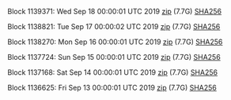 Block 1139371: Wed Sep 18 00:00:01 UTC 2019 [zip](https://dash-bootstrap.ams3.digitaloceanspaces.com/mainnet/2019-09-18/bootstrap.dat.zip) (7.7G) [SHA256](https://dash-bootstrap.ams3.digitaloceanspaces.com/mainnet/2019-09-18/sha256.txt)

Block 1138821: Tue Sep 17 00:00:02 UTC 2019 [zip](https://dash-bootstrap.ams3.digitaloceanspaces.com/mainnet/2019-09-17/bootstrap.dat.zip) (7.7G) [SHA256](https://dash-bootstrap.ams3.digitaloceanspaces.com/mainnet/2019-09-17/sha256.txt)

Block 1138270: Mon Sep 16 00:00:01 UTC 2019 [zip](https://dash-bootstrap.ams3.digitaloceanspaces.com/mainnet/2019-09-16/bootstrap.dat.zip) (7.7G) [SHA256](https://dash-bootstrap.ams3.digitaloceanspaces.com/mainnet/2019-09-16/sha256.txt)

Block 1137724: Sun Sep 15 00:00:01 UTC 2019 [zip](https://dash-bootstrap.ams3.digitaloceanspaces.com/mainnet/2019-09-15/bootstrap.dat.zip) (7.7G) [SHA256](https://dash-bootstrap.ams3.digitaloceanspaces.com/mainnet/2019-09-15/sha256.txt)

Block 1137168: Sat Sep 14 00:00:01 UTC 2019 [zip](https://dash-bootstrap.ams3.digitaloceanspaces.com/mainnet/2019-09-14/bootstrap.dat.zip) (7.7G) [SHA256](https://dash-bootstrap.ams3.digitaloceanspaces.com/mainnet/2019-09-14/sha256.txt)

Block 1136625: Fri Sep 13 00:00:01 UTC 2019 [zip](https://dash-bootstrap.ams3.digitaloceanspaces.com/mainnet/2019-09-13/bootstrap.dat.zip) (7.7G) [SHA256](https://dash-bootstrap.ams3.digitaloceanspaces.com/mainnet/2019-09-13/sha256.txt)
